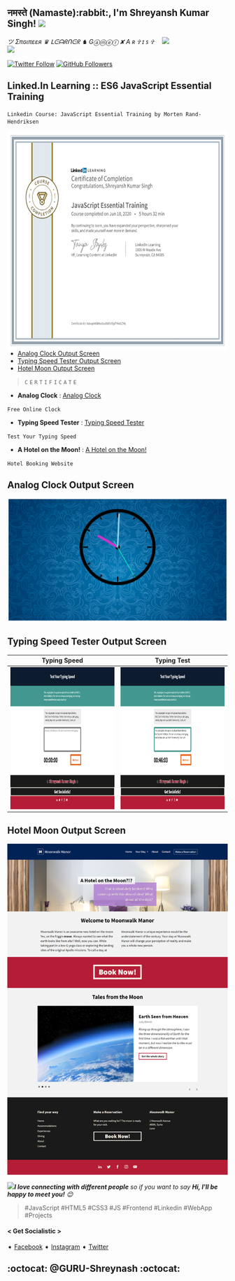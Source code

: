 <h2>नमस्ते (Namaste):rabbit:, I'm Shreyansh Kumar Singh! <img src="https://media.giphy.com/media/12oufCB0MyZ1Go/giphy.gif" width="50"></h2>
<img align='right' src="https://media.giphy.com/media/USV0ym3bVWQJJmNu3N/giphy.gif" width="150">
<p><em>ツ Σπɢιπεεя ♛ ᒪᕮᗩᖇᑎᕮᖇ ♞ Gⓐⓜⓔⓡ ✘ A ʀ ✞ ɪ ꜱ ✞ <img src="https://media.giphy.com/media/WUlplcMpOCEmTGBtBW/giphy.gif" width="30"> 
</em></p>

[![Twitter Follow](https://img.shields.io/twitter/follow/GURU_Shreyansh?&style=social)](https://twitter.com/intent/user?screen_name=GURU_Shreyansh)
[![GitHub Followers](https://img.shields.io/github/followers/guru-shreyansh?label=Follow%20Me%21&style=social&link=https://github.com/guru-shreyansh)](https://github.com/guru-shreyansh)

## Linked.In Learning :: ES6 JavaScript Essential Training

`Linkedin Course: JavaScript Essential Training by Morten Rand-Hendriksen`

<img align='right' src="JavaScript-Essential-Training.jpg" height="500" widht="650">

- [Analog Clock Output Screen](#analog-clock-output-screen)
- [Typing Speed Tester Output Screen](#typing-speed-tester-output-screen)
- [Hotel Moon Output Screen](#hotel-moon-output-screen)


>`C`
>`E`
>`R`
>`T`
>`I`
>`F`
>`I`
>`C`
>`A`
>`T`
>`E`


* **Analog Clock** : [Analog Clock](https://guru-shreyansh.github.io/Linkedin-Learning_ES6_JavaScript-Essential-Training/Analog-Clock/Analog-Clock.html)

`Free Online Clock`
* **Typing Speed Tester** : [Typing Speed Tester](https://guru-shreyansh.github.io/Linkedin-Learning_ES6_JavaScript-Essential-Training/+Typing-Speed-Tester+/Typing-Speed-Tester.html)

`Test Your Typing Speed`
* **A Hotel on the Moon!** : [A Hotel on the Moon!](https://guru-shreyansh.github.io/Linkedin-Learning_ES6_JavaScript-Essential-Training/A-Hotel-on-the-Moon/index.html)

`Hotel Booking Website`


## Analog Clock Output Screen
![Analog Clock Output Screen](Output-Screenshots/Output-Screenshot-CLOCK.jpg)


## Typing Speed Tester Output Screen
| Typing Speed | Typing Test |
| ------------- | ------------- |
| <img src="Output-Screenshots/Output-Screenshot-SPEED.jpg" width=500 height=325> | <img src="Output-Screenshots/Output-Screenshot-TEST.jpg" width=500 height=325> |

## Hotel Moon Output Screen
![Hotel Moon Output Screen](Output-Screenshots/Output-Screenshot-HOTEL.jpg)


<img src="https://media.giphy.com/media/LnQjpWaON8nhr21vNW/giphy.gif" width="60"><em><b>I love connecting with different people</b> so if you want to say <b>Hi, I'll be happy to meet you!</b> 😊</em>

> #JavaScript #HTML5 #CSS3 #JS #Frontend #Linkedin #WebApp #Projects

#### < Get Socialistic >
➧ [Facebook](https://www.facebook.com/guru.shreyansh)
➧ [Instagram](https://www.instagram.com/guru_shreyansh)
➧ [Twitter](https://twitter.com/GURU_Shreyansh)

## :octocat: @GURU-Shreynash :octocat:
